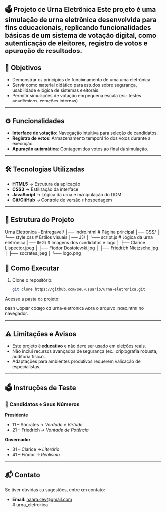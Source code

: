 🗳️ Projeto de Urna Eletrônica
Este projeto é uma simulação de urna eletrônica desenvolvida para fins educacionais, replicando funcionalidades básicas de um sistema de votação digital, como autenticação de eleitores, registro de votos e apuração de resultados.
---
## 🎯 Objetivos
- Demonstrar os princípios de funcionamento de uma urna eletrônica.  
- Servir como material didático para estudos sobre segurança, usabilidade e lógica de sistemas eleitorais.  
- Permitir simulações de votação em pequena escala (ex.: testes acadêmicos, votações internas).  

---

## ⚙️ Funcionalidades
- **Interface de votação**: Navegação intuitiva para seleção de candidatos.  
- **Registro de votos**: Armazenamento temporário dos votos durante a execução.  
- **Apuração automática**: Contagem dos votos ao final da simulação.  

---

## 🛠️ Tecnologias Utilizadas
- **HTML5** → Estrutura da aplicação  
- **CSS3** → Estilização da interface  
- **JavaScript** → Lógica da urna e manipulação do DOM  
- **Git/GitHub** → Controle de versão e hospedagem  

---
## 📁 Estrutura do Projeto

Urna Eletronica - Entregavel/
│── index.html # Página principal
│── CSS/
│ └── style.css # Estilos visuais
│── JS/
│ └── script.js # Lógica da urna eletrônica
│── IMG/ # Imagens dos candidatos e logo
│ ├── Clarice Lispector.jpeg
│ ├── Fiodor Dostoievski.jpg
│ ├── Friedrich Nietzsche.jpg
│ ├── socrates.jpeg
│ └── logo.png

## 🚀 Como Executar
1. Clone o repositório:
   ```bash
   git clone https://github.com/seu-usuario/urna-eletronica.git
Acesse a pasta do projeto:

bash
Copiar código
cd urna-eletronica
Abra o arquivo index.html no navegador.

---

## ⚠️ Limitações e Avisos
- Este projeto é **educativo** e não deve ser usado em eleições reais.  
- Não inclui recursos avançados de segurança (ex.: criptografia robusta, auditoria física).  
- Adaptações para ambientes produtivos requerem validação de especialistas.  

---

## 🗳️ Instruções de Teste

### 📌 Candidatos e Seus Números

**Presidente**  
- 11 – Sócrates → *Verdade e Virtude*  
- 21 – Friedrich → *Vontade de Potência*  

**Governador**  
- 31 – Clarice → *Literário*  
- 41 – Fiódor → *Realismo*  

---

## 📬 Contato
Se tiver dúvidas ou sugestões, entre em contato:  
- **Email**: naara.dev@gmail.com  
#   u r n a _ e l e t r o n i c a  
 